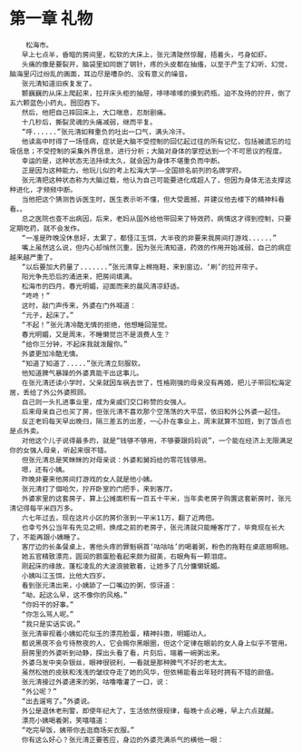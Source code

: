 # 第一章 礼物
        松海市。
       早上七点半，昏暗的房间里，松软的大床上，张元清陡然惊醒，捂着头，弓身如虾。
       头痛的像是要裂开，脑袋里如同嵌了钢针，疼的头皮都在抽搐，以至于产生了幻听、幻觉，脑海里闪过纷乱的画面，耳边尽是嘈杂的、没有意义的噪音。
       张元清知道旧疾复发了。
       颤巍巍的从床上爬起来，拉开床头柜的抽屉，哆哆嗦嗦的摸到药瓶，迫不及待的拧开，倒了五六颗蓝色小药丸，囫囵吞下。
       然后，他把自己摔回床上，大口喘息，忍耐剧痛。
       十几秒后，撕裂灵魂的头痛减弱，继而平复。
       “呼......”张元清如释重负的吐出一口气，满头冷汗。
       他读高中时得了一场怪病，症状是大脑不受控制的回忆起过往的所有记忆，包括被遗忘的垃圾信息；不受控制的采集外界信息，进行分析；大脑对身体的掌控达到一个不可思议的程度。
       幸运的是，这种状态无法持续太久，就会因为身体不堪重负而中断。
       正是因为这种能力，他玩儿似的考上松海大学——全国排名前列的名牌学府。
       张元清把这种状态称为大脑过载，他认为自己可能要进化成超人了，但因为身体无法支撑这种进化，才频频中断。
       当他把这个猜测告诉医生时，医生表示听不懂，但大受震撼，并建议他去楼下的精神科看看。。
       总之医院也查不出病因，后来，老妈从国外给他带回来了特效药，病情这才得到控制，只要定期吃药，就不会发作。
       “一准是昨晚没休息好，太累了，都怪江玉饵，大半夜的非要来我房间打游戏......”
       嘴上虽然这么说，但内心却悄然沉重，因为张元清知道，药效的作用开始减弱，自己的病症越来越严重了。
       “以后要加大药量了.......”张元清穿上棉拖鞋，来到窗边，‘刷’的拉开帘子。
       阳光争先恐后的涌进来，把房间填满。
       松海市的四月，春光明媚，迎面而来的晨风清凉舒适。
       “咚咚！”
       这时，敲门声传来，外婆在门外喊道：
       “元子，起床了。”
       “不起！”张元清冷酷无情的拒绝，他想睡回笼觉。
       春光明媚，又是周末，不睡懒觉岂不是浪费人生？
       “给你三分钟，不起床我就泼醒你。”
       外婆更加冷酷无情。
       “知道了知道了.....”张元清立刻服软。
       他知道脾气暴躁的外婆真能干出这事儿。
       在张元清还读小学时，父亲就因车祸去世了，性格刚强的母亲没有再婚，把儿子带回松海定居，丢给了外公外婆照顾。
       自己则一头扎进事业里，成为亲戚们交口称赞的女强人。
       后来母亲自己也买了房，但张元清不喜欢那个空荡荡的大平层，依旧和外公外婆一起住。
       反正老妈每天早出晚归，隔三差五的出差，一心扑在事业上，周末就算不加班，到了饭点也是点外卖。
       对他这个儿子说得最多的，就是“钱够不够用，不够要跟妈妈说”，一个能在经济上无限满足你的女强人母亲，听起来很不错。
       但张元清总是笑眯眯的对母亲说：外婆和舅妈给的零花钱够用。
       嗯，还有小姨。
       昨晚非要来他房间打游戏的女人就是他小姨。
       张元清打了個哈欠，拧开卧室的门把手，来到客厅。
       外婆家里的这套房子，算上公摊面积有一百五十平米，当年卖老房子购置这套新房时，张元清记得每平米四万多。
       六七年过去，现在这片小区的房价涨到一平米11万，翻了近两倍。
       也幸亏外公当年有先见之明，换成之前的老房子，张元清就只能睡客厅了，毕竟现在长大了，不能再跟小姨睡了。
       客厅边的长条餐桌上，害他头疼的罪魁祸首‘咕咕咕’的喝着粥，粉色的拖鞋在桌底翘啊翘。
       她五官精致漂亮，圆润的鹅蛋脸看起来颇为甜美，右眼角有一颗泪痣。
       刚起床的缘故，蓬松凌乱的大波浪披散着，让她多了几分慵懒妩媚。
       小姨叫江玉饵，比他大四岁。
       看到张元清出来，小姨舔了一口嘴边的粥，惊讶道：
       “呦，起这么早，这不像你的风格。”
       “你妈干的好事。”
       “你怎么骂人呢。”
       “我只是实话实说。”
       张元清审视着小姨如花似玉的漂亮脸蛋，精神抖擞，明媚动人。
       都说黑夜不会亏待熬夜的人，它会赐你黑眼圈，但这个定律在眼前的女人身上似乎不管用。
       厨房里的外婆听到动静，探出头看了看，片刻后，端着一碗粥出来。
       外婆乌发中夹杂银丝，眼神很锐利，一看就是那种脾气不好的老太太。
       虽然松弛的皮肤和浅浅的皱纹夺走了她的风华，但依稀能看出年轻时拥有不错的颜值。
       张元清接过外婆递来的粥，咕噜噜灌了一口，说：
       “外公呢？”
       “出去遛弯了。”外婆说。
       外公是退休老刑警，即使年纪大了，生活依然很规律，每晚十点必睡，早上六点就醒。
       漂亮小姨喝着粥，笑嘻嘻道：
       “吃完早饭，姨带你去逛商场买衣服。”
       你有这么好心？张元清正要答应，身边的外婆充满杀气的横他一眼：